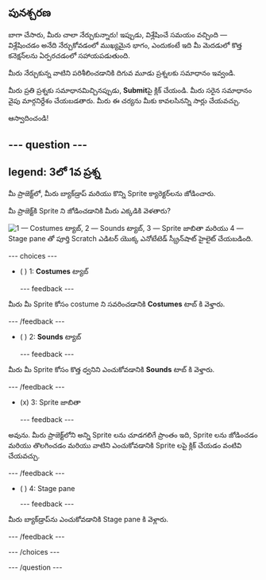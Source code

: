 ## పునశ్చరణ

బాగా చేసారు, మీరు చాలా నేర్చుకున్నారు! ఇప్పుడు, విశ్లేషించే సమయం వచ్చింది — విశ్లేషించడం అనేది నేర్చుకోవడంలో ముఖ్యమైన భాగం, ఎందుకంటే ఇది మీ మెదడులో కొత్త కనెక్షన్‌లను ఏర్పరచడంలో సహాయపడుతుంది.

మీరు నేర్చుకున్న వాటిని పరిశీలించడానికి దిగువ మూడు ప్రశ్నలకు సమాధానం ఇవ్వండి.

మీరు ప్రతి ప్రశ్నకు సమాధానమిచ్చినప్పుడు, **Submit**పై క్లిక్ చేయండి. మీరు సరైన సమాధానం వైపు మార్గనిర్దేశం చేయబడతారు. మీరు ఈ చర్యను మీకు కావలసినన్ని సార్లు చేయవచ్చు.

ఆస్వాదించండి!

--- question ---
---
legend: 3లో 1వ ప్రశ్న
---

మీ ప్రాజెక్ట్‌లో, మీరు బ్యాక్‌డ్రాప్ మరియు కొన్ని Sprite క్యారెక్టర్‌లను జోడించారు.

మీ ప్రాజెక్ట్‌కి Sprite ని జోడించడానికి మీరు ఎక్కడికి వెళతారు?

![1 — Costumes ట్యాబ్, 2 — Sounds ట్యాబ్, 3 — Sprite జాబితా మరియు 4 — Stage pane తో పూర్తి Scratch ఎడిటర్ యొక్క ఎనోటేటెడ్ స్క్రీన్‌షాట్ హైలైట్ చేయబడింది.](images/question1.png)

--- choices ---

- ( ) 1: **Costumes** ట్యాబ్

  --- feedback ---

మీరు మీ Sprite కోసం costume ని సవరించడానికి **Costumes** టాబ్ కి వెళ్తారు.

  --- /feedback ---

- ( ) 2: **Sounds** ట్యాబ్

  --- feedback ---

మీరు మీ Sprite కోసం కొత్త ధ్వనిని ఎంచుకోవడానికి **Sounds** టాబ్ కి వెళ్తారు.

  --- /feedback ---

- (x) 3: Sprite జాబితా

  --- feedback ---

అవును. మీరు ప్రాజెక్ట్‌లోని అన్ని Sprite లను చూడగలిగే ప్రాంతం ఇది, Sprite లను జోడించడం మరియు తొలగించడం మరియు వాటిని ఎంచుకోవడానికి Sprite లపై క్లిక్ చేయడం వంటివి చేయవచ్చు.

  --- /feedback ---

- ( ) 4: Stage pane

  --- feedback ---

మీరు బ్యాక్‌డ్రాప్‌ను ఎంచుకోవడానికి Stage pane కి వెళ్లారు.

  --- /feedback ---

--- /choices ---

--- /question ---
